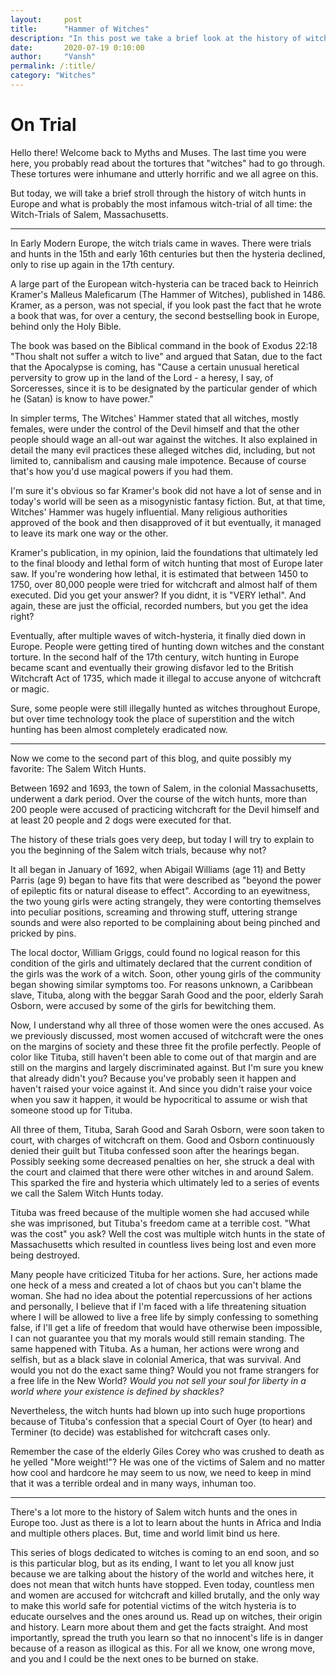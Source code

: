 ```yaml
---
layout:     post
title:      "Hammer of Witches"
description: "In this post we take a brief look at the history of witch hunts in Europe and discover the beginnings of the witch hunts of Salem, Massachusetts."
date:       2020-07-19 0:10:00
author:     "Vansh"
permalink: /:title/
category: "Witches"
---
```


# On Trial

Hello there! Welcome back to Myths and Muses. The last time you were here, you probably read
about the tortures that "witches" had to go through. These tortures were inhumane and utterly
horrific and we all agree on this.

But today, we will take a brief stroll through the history of witch hunts in Europe and what is
probably the most infamous witch-trial of all time: the Witch-Trials of Salem, Massachusetts.

***

In Early Modern Europe, the witch trials came in waves. There were trials and hunts in the 15th
and early 16th centuries but then the hysteria declined, only to rise up again in the 17th century.

A large part of the European witch-hysteria can be traced back to Heinrich Kramer's Malleus
Maleficarum (The Hammer of Witches), published in 1486. Kramer, as a person, was not special,
if you look past the fact that he wrote a book that was, for over a century, the second bestselling
book in Europe, behind only the Holy Bible.

The book was based on the Biblical command in the book of Exodus 22:18 "Thou shalt not
suffer a witch to live" and argued that Satan, due to the fact that the Apocalypse is coming, has
"Cause a certain unusual heretical perversity to grow up in the land of the Lord - a heresy, I say, of
Sorceresses, since it is to be designated by the particular gender of which he (Satan) is know to
have power."

In simpler terms, The Witches' Hammer stated that all witches, mostly females, were under the
control of the Devil himself and that the other people should wage an all-out war against the
witches. It also explained in detail the many evil practices these alleged witches did, including,
but not limited to, cannibalism and causing male impotence. Because of course that's how you'd
use magical powers if you had them.

I'm sure it's obvious so far Kramer's book did not have a lot of sense and in today's world will be
seen as a misogynistic fantasy fiction. But, at that time, Witches' Hammer was hugely influential.
Many religious authorities approved of the book and then disapproved of it but eventually, it
managed to leave its mark one way or the other.

Kramer's publication, in my opinion, laid the foundations that ultimately led to the final bloody
and lethal form of witch hunting that most of Europe later saw. If you're wondering how lethal,
it is estimated that between 1450 to 1750, over 80,000 people were tried for witchcraft and
almost half of them executed. Did you get your answer? If you didnt, it is "VERY lethal". And again,
these are just the official, recorded numbers, but you get the idea right?

Eventually, after multiple waves of witch-hysteria, it finally died down in Europe. People were
getting tired of hunting down witches and the constant torture. In the second half of the 17th
century, witch hunting in Europe became scant and eventually their growing disfavor led to the
British Witchcraft Act of 1735, which made it illegal to accuse anyone of witchcraft or magic.

Sure, some people were still illegally hunted as witches throughout Europe, but over time
technology took the place of superstition and the witch hunting has been almost completely
eradicated now.

***

Now we come to the second part of this blog, and quite possibly my favorite: The Salem Witch
Hunts.

Between 1692 and 1693, the town of Salem, in the colonial Massachusetts, underwent a dark
period. Over the course of the witch hunts, more than 200 people were accused of practicing
witchcraft for the Devil himself and at least 20 people and 2 dogs were executed for that.

The history of these trials goes very deep, but today I will try to explain to you the beginning of
the Salem witch trials, because why not?

It all began in January of 1692, when Abigail Williams (age 11) and Betty Parris (age 9) began to
have fits that were described as "beyond the power of epileptic fits or natural disease to effect".
According to an eyewitness, the two young girls were acting strangely, they were contorting
themselves into peculiar positions, screaming and throwing stuff, uttering strange sounds and
were also reported to be complaining about being pinched and pricked by pins.

The local doctor, William Griggs, could found no logical reason for this condition of the girls and
ultimately declared that the current condition of the girls was the work of a witch. Soon, other
young girls of the community began showing similar symptoms too. For reasons unknown, a
Caribbean slave, Tituba, along with the beggar Sarah Good and the poor, elderly Sarah Osborn,
were accused by some of the girls for bewitching them.

Now, I understand why all three of those women were the ones accused. As we previously
discussed, most women accused of witchcraft were the ones on the margins of society and
these three fit the profile perfectly. People of color like Tituba, still haven't been able to come
out of that margin and are still on the margins and largely discriminated against. But I'm sure
you knew that already didn't you? Because you've probably seen it happen and haven't raised
your voice against it. And since you didn't raise your voice when you saw it happen, it would be
hypocritical to assume or wish that someone stood up for Tituba.

All three of them, Tituba, Sarah Good and Sarah Osborn, were soon taken to court, with charges
of witchcraft on them. Good and Osborn continuously denied their guilt but Tituba confessed
soon after the hearings began. Possibly seeking some decreased penalties on her, she struck a
deal with the court and claimed that there were other witches in and around Salem. This sparked
the fire and hysteria which ultimately led to a series of events we call the Salem Witch Hunts
today.

Tituba was freed because of the multiple women she had accused while she was imprisoned,
but Tituba's freedom came at a terrible cost. "What was the cost" you ask? Well the cost was
multiple witch hunts in the state of Massachusetts which resulted in countless lives being lost
and even more being destroyed.

Many people have criticized Tituba for her actions. Sure, her actions made one heck of a mess
and created a lot of chaos but you can't blame the woman. She had no idea about the potential
repercussions of her actions and personally, I believe that if I'm faced with a life threatening
situation where I will be allowed to live a free life by simply confessing to something false, if I'll
get a life of freedom that would have otherwise been impossible, I can not guarantee you that
my morals would still remain standing. The same happened with Tituba. As a human, her actions
were wrong and selfish, but as a black slave in colonial America, that was survival. And would
you not do the exact same thing? Would you not frame strangers for a free life in the New World?
_Would you not sell your soul for liberty in a world where your existence is defined by shackles?_

Nevertheless, the witch hunts had blown up into such huge proportions because of Tituba's
confession that a special Court of Oyer (to hear) and Terminer (to decide) was established for
witchcraft cases only.

Remember the case of the elderly Giles Corey who was crushed to death as he yelled "More
weight!"? He was one of the victims of Salem and no matter how cool and hardcore he may
seem to us now, we need to keep in mind that it was a terrible ordeal and in many ways, inhuman
too.

***

There's a lot more to the history of Salem witch hunts and the ones in Europe too. Just as there
is a lot to learn about the hunts in Africa and India and multiple others places. But, time and
world limit bind us here.

This series of blogs dedicated to witches is coming to an end soon, and so is this particular
blog, but as its ending, I want to let you all know just because we are talking about the history
of the world and witches here, it does not mean that witch hunts have stopped. Even today,
countless men and women are accused for witchcraft and killed brutally, and the only way to
make this world safe for potential victims of the witch hysteria is to educate ourselves and the
ones around us. Read up on witches, their origin and history. Learn more about them and get the
facts straight. And most importantly, spread the truth you learn so that no innocent's life is in
danger because of a reason as illogical as this. For all we know, one wrong move, and you and I
could be the next ones to be burned on stake.
